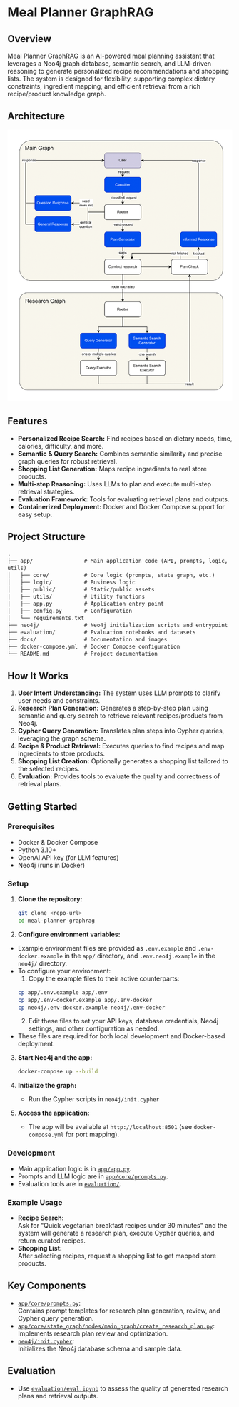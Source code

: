 # Meal Planner GraphRAG

## Overview

Meal Planner GraphRAG is an AI-powered meal planning assistant that leverages a Neo4j graph database, semantic search, and LLM-driven reasoning to generate personalized recipe recommendations and shopping lists. The system is designed for flexibility, supporting complex dietary constraints, ingredient mapping, and efficient retrieval from a rich recipe/product knowledge graph.

## Architecture
![Architecture](docs/images/architecture.png)

## Features

- **Personalized Recipe Search:** Find recipes based on dietary needs, time, calories, difficulty, and more.
- **Semantic & Query Search:** Combines semantic similarity and precise graph queries for robust retrieval.
- **Shopping List Generation:** Maps recipe ingredients to real store products.
- **Multi-step Reasoning:** Uses LLMs to plan and execute multi-step retrieval strategies.
- **Evaluation Framework:** Tools for evaluating retrieval plans and outputs.
- **Containerized Deployment:** Docker and Docker Compose support for easy setup.

## Project Structure

```
.
├── app/                # Main application code (API, prompts, logic, utils)
│   ├── core/           # Core logic (prompts, state graph, etc.)
│   ├── logic/          # Business logic
│   ├── public/         # Static/public assets
│   ├── utils/          # Utility functions
│   ├── app.py          # Application entry point
│   ├── config.py       # Configuration
│   └── requirements.txt
├── neo4j/              # Neo4j initialization scripts and entrypoint
├── evaluation/         # Evaluation notebooks and datasets
├── docs/               # Documentation and images
├── docker-compose.yml  # Docker Compose configuration
└── README.md           # Project documentation
```

## How It Works

1. **User Intent Understanding:** The system uses LLM prompts to clarify user needs and constraints.
2. **Research Plan Generation:** Generates a step-by-step plan using semantic and query search to retrieve relevant recipes/products from Neo4j.
3. **Cypher Query Generation:** Translates plan steps into Cypher queries, leveraging the graph schema.
4. **Recipe & Product Retrieval:** Executes queries to find recipes and map ingredients to store products.
5. **Shopping List Creation:** Optionally generates a shopping list tailored to the selected recipes.
6. **Evaluation:** Provides tools to evaluate the quality and correctness of retrieval plans.

## Getting Started

### Prerequisites

- Docker & Docker Compose
- Python 3.10+
- OpenAI API key (for LLM features)
- Neo4j (runs in Docker)

### Setup

1. **Clone the repository:**
   ```sh
   git clone <repo-url>
   cd meal-planner-graphrag
   ```

2. **Configure environment variables:**
  - Example environment files are provided as `.env.example` and `.env-docker.example` in the `app/` directory, and `.env.neo4j.example` in the `neo4j/` directory.
  - To configure your environment:
    1. Copy the example files to their active counterparts:
      ```sh
      cp app/.env.example app/.env
      cp app/.env-docker.example app/.env-docker
      cp neo4j/.env-docker.example neo4j/.env-docker
      ```
    2. Edit these files to set your API keys, database credentials, Neo4j settings, and other configuration as needed.
  - These files are required for both local development and Docker-based deployment.


3. **Start Neo4j and the app:**
   ```sh
   docker-compose up --build
   ```

4. **Initialize the graph:**
   - Run the Cypher scripts in `neo4j/init.cypher`

5. **Access the application:**
   - The app will be available at `http://localhost:8501` (see `docker-compose.yml` for port mapping).

### Development

- Main application logic is in [`app/app.py`](app/app.py).
- Prompts and LLM logic are in [`app/core/prompts.py`](app/core/prompts.py).
- Evaluation tools are in [`evaluation/`](evaluation/).

### Example Usage

- **Recipe Search:**  
  Ask for "Quick vegetarian breakfast recipes under 30 minutes" and the system will generate a research plan, execute Cypher queries, and return curated recipes.
- **Shopping List:**  
  After selecting recipes, request a shopping list to get mapped store products.

## Key Components

- [`app/core/prompts.py`](app/core/prompts.py):  
  Contains prompt templates for research plan generation, review, and Cypher query generation.
- [`app/core/state_graph/nodes/main_graph/create_research_plan.py`](app/core/state_graph/nodes/main_graph/create_research_plan.py):  
  Implements research plan review and optimization.
- [`neo4j/init.cypher`](neo4j/init.cypher):  
  Initializes the Neo4j database schema and sample data.

## Evaluation

- Use [`evaluation/eval.ipynb`](evaluation/eval.ipynb) to assess the quality of generated research plans and retrieval outputs.